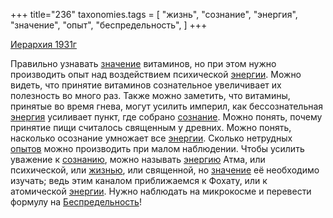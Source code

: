+++
title="236"
taxonomies.tags = [
 "жизнь",
 "сознание",
 "энергия",
 "значение",
 "опыт",
 "беспредельность",
]
+++

[Иерархия 1931г](/agni/1931)

Правильно узнавать [значение](/tags/значение) витаминов, но при этом нужно производить опыт над воздействием психической [энергии](/tags/[энергия](/tags/энергия)). Можно видеть, что принятие витаминов сознательное увеличивает их полезность во много раз. Также можно заметить, что витамины, принятые во время гнева, могут усилить империл, как бессознательная [энергия](/tags/энергия) усиливает пункт, где собрано [сознание](/tags/сознание). Можно понять, почему принятие пищи считалось священным у древних. Можно понять, насколько осознание умножает все [энергии](/tags/[энергия](/tags/энергия)). Сколько нетрудных [опытов](/tags/опыт) можно производить при малом наблюдении. Чтобы усилить уважение к [сознанию](/tags/сознание), можно называть [энергию](/tags/энергия) Атма, или психической, или [жизнью](/tags/жизнь), или священной, но [значение](/tags/значение) её необходимо изучать; ведь этим каналом приближаемся к Фохату, или к атомической [энергии](/tags/[энергия](/tags/энергия)). Нужно наблюдать на микрокосме и перевести формулу на [Беспредельность](/tags/беспредельность)!   


